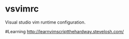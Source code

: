 # vsvimrc

Visual studio vim runtime configuration.

#Learning
http://learnvimscriptthehardway.stevelosh.com/
